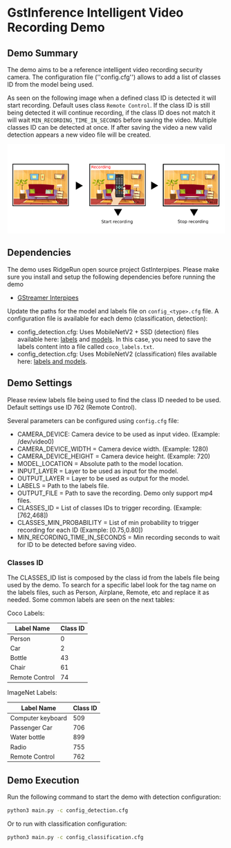 # GstInference Intelligent Video Recording Demo

## Demo Summary

The demo aims to be a reference intelligent video recording security camera. The configuration file (''config.cfg'') allows to add a list of classes ID from the model being used.

As seen on the following image when a defined class ID is detected it will start recording. Default uses class ``Remote Control``. If the class ID is still being detected it will continue recording, if the class ID does not match it will wait ``MIN_RECORDING_TIME_IN_SECONDS`` before saving the video. Multiple classes ID can be detected at once. If after saving the video a new valid detection appears a new video file will be created.

![Demo Pipeline Structure](rsrc/demo.png?raw=true "Demo Pipeline Structure")

## Dependencies
The demo uses RidgeRun open source project GstInterpipes. Please make sure you install and setup the following dependencies before running the demo

* [GStreamer Interpipes](https://developer.ridgerun.com/wiki/index.php?title=GstInterpipe_-_Building_and_Installation_Guide)

Update the paths for the model and labels file on ``config_<type>.cfg`` file.
A configuration file is available for each demo <type> (classification, detection):

* config_detection.cfg: Uses MobileNetV2 + SSD (detection) files available here: [labels](https://developer.ridgerun.com/wiki/index.php?title=Coral_MobilenetV2SSD_COCO_labels) and [models](https://coral.ai/models/).
In this case, you need to save the labels content into a file called ``coco_labels.txt``.
* config_detection.cfg: Uses MobileNetV2 (classification) files available here: [labels and models](https://coral.ai/models/).

## Demo Settings

Please review labels file being used to find the class ID needed to be used. Default settings use ID 762 (Remote Control).

Several parameters can be configured using ``config.cfg`` file:

* CAMERA_DEVICE: Camera device to be used as input video. (Example: /dev/video0)
* CAMERA_DEVICE_WIDTH = Camera device width. (Example: 1280)
* CAMERA_DEVICE_HEIGHT = Camera device height. (Example: 720)
* MODEL_LOCATION = Absolute path to the model location.
* INPUT_LAYER = Layer to be used as input for the model.
* OUTPUT_LAYER = Layer to be used as output for the model.
* LABELS = Path to the labels file.
* OUTPUT_FILE = Path to save the recording. Demo only support mp4 files.
* CLASSES_ID = List of classes IDs to trigger recording. (Example: [762,468])
* CLASSES_MIN_PROBABILITY = List of min probability to trigger recording for each ID (Example: [0.75,0.80])
* MIN_RECORDING_TIME_IN_SECONDS = Min recording seconds to wait for ID to be detected before saving video.

### Classes ID
The CLASSES_ID list is composed by the class id from the labels file being used by the demo. To search for a specific label look for the tag name on the labels files, such as Person, Airplane, Remote, etc and replace it as needed. Some common labels are seen on the next tables:

Coco Labels:

| Label Name     | Class ID |
|----------------|----------|
|     Person     |     0    |
|       Car      |     2    |
|     Bottle     |    43    |
|      Chair     |    61    |
| Remote Control |    74    |

ImageNet Labels:

| Label Name        | Class ID |
|-------------------|----------|
| Computer keyboard |    509   |
|  Passenger Car    |    706   |
|  Water bottle     |    899   |
|      Radio        |    755   |
| Remote Control    |    762   |


## Demo Execution

Run the following command to start the demo with detection configuration:
```bash
python3 main.py -c config_detection.cfg
```

Or to run with classification configuration:
```bash
python3 main.py -c config_classification.cfg
```